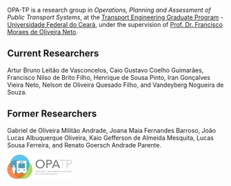 OPA-TP is a research group in *Operations, Planning and Assessment of Public Transport Systems*, at the [Transport Engineering Graduate Program](https://www.det.ufc.br/petran) - [Universidade Federal do Ceará](https://www.ufc.br/), under the supervision of [Prof. Dr. Francisco Moraes de Oliveira Neto](http://lattes.cnpq.br/7671802407202251).

## Current Researchers
Artur Bruno Leitão de Vasconcelos, Caio Gustavo Coelho Guimarães, Francisco Nilso de Brito Filho, Henrique de Sousa Pinto, Iran Gonçalves Vieira Neto, Nelson de Oliveira Quesado Filho, and Vandeyberg Nogueira de Souza.

## Former Researchers
Gabriel de Oliveira Militão Andrade, Joana Maia Fernandes Barroso, João Lucas Albuquerque Oliveira, Kaio Gefferson de Almeida Mesquita, Lucas Sousa Ferreira, and Renato Goersch Andrade Parente.

<img align="left" src="profile/opatp.png?raw=true" alt="logo" width="150" style="background-color:white;">

